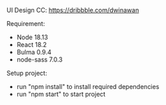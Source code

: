 UI Design CC: https://dribbble.com/dwinawan

Requirement:
- Node 18.13
- React 18.2
- Bulma 0.9.4
- node-sass 7.0.3

Setup project: 
- run "npm install" to install required dependencies
- run "npm start" to start project 
